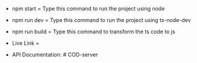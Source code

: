 - npm start = Type this command to run the project using node

- npm run dev = Type this command to run the project using ts-node-dev

- npm run build = Type this command to transform the ts code to js

- Live Link =

- API Documentation:
#   C O D - s e r v e r  
 